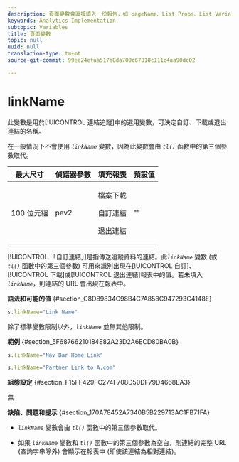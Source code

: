 ```yaml
---
description: 頁面變數會直接填入一份報告，如 pageName、List Props、List Variables 等。
keywords: Analytics Implementation
subtopic: Variables
title: 頁面變數
topic: null
uuid: null
translation-type: tm+mt
source-git-commit: 99ee24efaa517e8da700c67818c111c4aa90dc02

---
```




# linkName

此變數是用於[!UICONTROL 連結追蹤]中的選用變數，可決定自訂、下載或退出連結的名稱。


<!-- 

linkName.xml

 -->

在一般情況下不會使用 *`linkName`* 變數，因為此變數會由 *`tl()`* 函數中的第三個參數取代。

<table id="table_4B0D1C9AADA542A59B626E077D5FC568"> 
 <thead> 
  <tr> 
   <th class="entry"> 最大尺寸 </th> 
   <th class="entry"> 偵錯器參數 </th> 
   <th class="entry"> 填充報表 </th> 
   <th class="entry"> 預設值 </th> 
  </tr> 
 </thead>
 <tbody> 
  <tr> 
   <td> 100 位元組 </td> 
   <td> pev2 </td> 
   <td> <p>檔案下載 </p> <p>自訂連結 </p> <p>退出連結 </p> </td> 
   <td> "" </td> 
  </tr> 
 </tbody> 
</table>

[!UICONTROL 「自訂連結」]是指傳送追蹤資料的連結。此&#x200B;*`linkName`* 變數 (或 *`tl()`* 函數中的第三個參數) 可用來識別出現在[!UICONTROL 自訂]、[!UICONTROL 下載]或[!UICONTROL 退出連結]報表中的值。若未填入 *`linkName`*，則連結的 URL 會出現在報表中。

**語法和可能的值** {#section_C8D89834C98B4C7A858C947293C4148E}

```js
s.linkName="Link Name"
```

除了標準變數限制以外，*`linkName`* 並無其他限制。

**範例** {#section_5F68766210184E82A23D2A6ECD80BA0B}

```js
s.linkName="Nav Bar Home Link"
```

```js
s.linkName="Partner Link to A.com"
```

**組態設定** {#section_F15FF429FC274F708D50DF79D4668EA3}

無

**缺陷、問題和提示** {#section_170A78452A7340B5B229713AC1FB71FA}

* *`linkName`* 變數會由 *`tl()`* 函數中的第三個參數取代。

* 如果 *`linkName`* 變數和 *`tl()`* 函數中的第三個參數為空白，則連結的完整 URL (查詢字串除外) 會顯示在報表中 (即使該連結為相對連結)。
